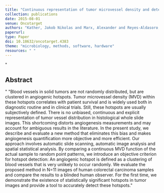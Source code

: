```yaml
---
title: "Continuous representation of tumor microvessel density and detection of angiogenic hotspots in histological whole-slide images"
collection: publications
date: 2015-08-01
venue: Oncotarget
authors: "Kather, Jakob Nikolas and Marx, Alexander and Reyes-Aldasoro, Constantino Carlos and Schad, Lothar R. and Zöllner, Frank Gerrit and Weis, Cleo-Aron"
paperurl:
type: Paper
doi: 10.18632/oncotarget.4383
theme: "microbiology, methods, software, hardware"
resources: " "
---
```

"<h2> Abstract </h2>" "Blood vessels in solid tumors are not randomly distributed, but are clustered in angiogenic hotspots. Tumor microvessel density (MVD) within these hotspots correlates with patient survival and is widely used both in diagnostic routine and in clinical trials. Still, these hotspots are usually subjectively defined. There is no unbiased, continuous and explicit representation of tumor vessel distribution in histological whole slide images. This shortcoming distorts angiogenesis measurements and may account for ambiguous results in the literature. In the present study, we describe and evaluate a new method that eliminates this bias and makes angiogenesis quantification more objective and more efficient. Our approach involves automatic slide scanning, automatic image analysis and spatial statistical analysis. By comparing a continuous MVD function of the actual sample to random point patterns, we introduce an objective criterion for hotspot detection: An angiogenic hotspot is defined as a clustering of blood vessels that is very unlikely to occur randomly. We evaluate the proposed method in N=11 images of human colorectal carcinoma samples and compare the results to a blinded human observer. For the first time, we demonstrate the existence of statistically significant hotspots in tumor images and provide a tool to accurately detect these hotspots."
